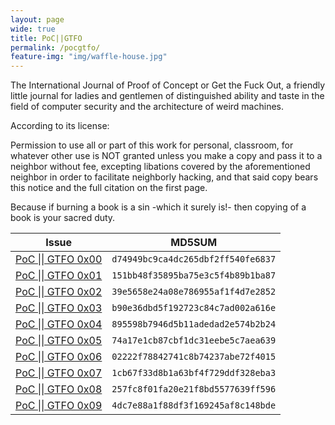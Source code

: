 ```yaml
---
layout: page
wide: true
title: PoC||GTFO
permalink: /pocgtfo/
feature-img: "img/waffle-house.jpg"
---
```

The International Journal of Proof of Concept or Get the Fuck Out, a friendly little journal for ladies and gentlemen of distinguished ability and taste in the field of computer security and the architecture of weird machines.

According to its license:

>
Permission to use all or part of this work for personal, classroom, for whatever other use is NOT granted unless you make a copy and pass it to a neighbor without fee, excepting libations covered by the aforementioned neighbor in order to facilitate neighborly hacking, and that said copy bears this notice and the full citation on the first page.
>
Because if burning a book is a sin -which it surely is!- then copying of a book is your sacred duty.

|Issue|MD5SUM|
|---|-----|
|<a href ="https://github.com/mvdwoord/Static/blob/master/pocorgtfo/pocorgtfo00.pdf">PoC \|\| GTFO 0x00</a>| `d74949bc9ca4dc265dbf2ff540fe6837` |
|<a href ="https://github.com/mvdwoord/Static/blob/master/pocorgtfo/pocorgtfo01.pdf">PoC \|\| GTFO 0x01</a>| `151bb48f35895ba75e3c5f4b89b1ba87` |
|<a href ="https://github.com/mvdwoord/Static/blob/master/pocorgtfo/pocorgtfo02.pdf">PoC \|\| GTFO 0x02</a>| `39e5658e24a08e786955af1f4d7e2852` |
|<a href ="https://github.com/mvdwoord/Static/blob/master/pocorgtfo/pocorgtfo03.pdf">PoC \|\| GTFO 0x03</a>| `b90e36dbd5f192723c84c7ad002a616e` |
|<a href ="https://github.com/mvdwoord/Static/blob/master/pocorgtfo/pocorgtfo04.pdf">PoC \|\| GTFO 0x04</a>| `895598b7946d5b11adedad2e574b2b24` |
|<a href ="https://github.com/mvdwoord/Static/blob/master/pocorgtfo/pocorgtfo05.pdf">PoC \|\| GTFO 0x05</a>| `74a17e1cb87cbf1dc31eebe5c7aea639` |
|<a href ="https://github.com/mvdwoord/Static/blob/master/pocorgtfo/pocorgtfo06.pdf">PoC \|\| GTFO 0x06</a>| `02222f78842741c8b74237abe72f4015` |
|<a href ="https://github.com/mvdwoord/Static/blob/master/pocorgtfo/pocorgtfo07.pdf">PoC \|\| GTFO 0x07</a>| `1cb67f33d8b1a63bf4f729ddf328eba3` |
|<a href ="https://github.com/mvdwoord/Static/blob/master/pocorgtfo/pocorgtfo08.pdf">PoC \|\| GTFO 0x08</a>| `257fc8f01fa20e21f8bd5577639ff596` |
|<a href ="https://github.com/mvdwoord/Static/blob/master/pocorgtfo/pocorgtfo09.pdf">PoC \|\| GTFO 0x09</a>| `4dc7e88a1f88df3f169245af8c148bde` |